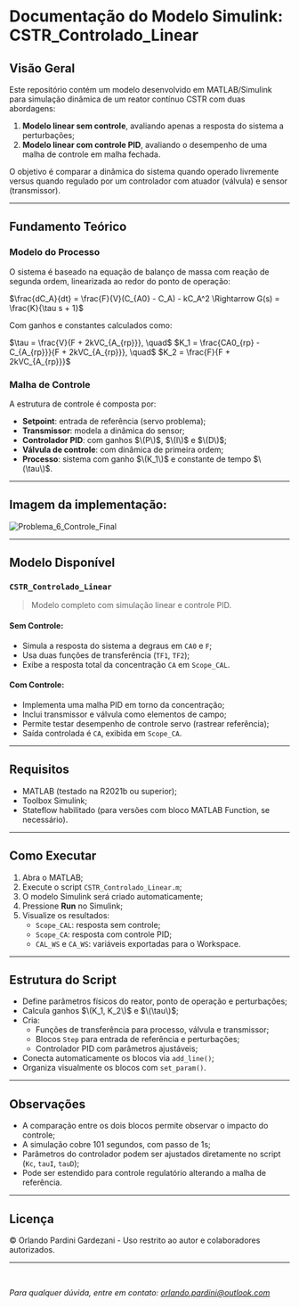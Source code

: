 # Documentação do Modelo Simulink: CSTR_Controlado_Linear

##  Visão Geral

Este repositório contém um modelo desenvolvido em MATLAB/Simulink para simulação dinâmica de um reator contínuo CSTR com duas abordagens:

1. **Modelo linear sem controle**, avaliando apenas a resposta do sistema a perturbações;
2. **Modelo linear com controle PID**, avaliando o desempenho de uma malha de controle em malha fechada.

O objetivo é comparar a dinâmica do sistema quando operado livremente versus quando regulado por um controlador com atuador (válvula) e sensor (transmissor).

---

##  Fundamento Teórico

### Modelo do Processo

O sistema é baseado na equação de balanço de massa com reação de segunda ordem, linearizada ao redor do ponto de operação:

$\frac{dC_A}{dt} = \frac{F}{V}(C_{A0} - C_A) - kC_A^2 \Rightarrow G(s) = \frac{K}{\tau s + 1}$

Com ganhos e constantes calculados como:

$\tau = \frac{V}{F + 2kVC_{A_{rp}}}, \quad$
$K_1 = \frac{CA0_{rp} - C_{A_{rp}}}{F + 2kVC_{A_{rp}}}, \quad$
$K_2 = \frac{F}{F + 2kVC_{A_{rp}}}$

### Malha de Controle

A estrutura de controle é composta por:

* **Setpoint**: entrada de referência (servo problema);
* **Transmissor**: modela a dinâmica do sensor;
* **Controlador PID**: com ganhos $\(P\)$, $\(I\)$ e $\(D\)$;
* **Válvula de controle**: com dinâmica de primeira ordem;
* **Processo**: sistema com ganho $\(K_1\)$ e constante de tempo $\(\tau\)$.

---

##  Imagem da implementação:

![Problema_6_Controle_Final](https://github.com/user-attachments/assets/b1b08541-1756-47bf-a2d7-b63d6c3e2b0b)

---

##  Modelo Disponível

### `CSTR_Controlado_Linear`

> Modelo completo com simulação linear e controle PID.

#### Sem Controle:
* Simula a resposta do sistema a degraus em `CA0` e `F`;
* Usa duas funções de transferência (`TF1`, `TF2`);
* Exibe a resposta total da concentração `CA` em `Scope_CAL`.

#### Com Controle:
* Implementa uma malha PID em torno da concentração;
* Inclui transmissor e válvula como elementos de campo;
* Permite testar desempenho de controle servo (rastrear referência);
* Saída controlada é `CA`, exibida em `Scope_CA`.

---

##  Requisitos

* MATLAB (testado na R2021b ou superior);
* Toolbox Simulink;
* Stateflow habilitado (para versões com bloco MATLAB Function, se necessário).

---

##  Como Executar

1. Abra o MATLAB;
2. Execute o script `CSTR_Controlado_Linear.m`;
3. O modelo Simulink será criado automaticamente;
4. Pressione **Run** no Simulink;
5. Visualize os resultados:
   * `Scope_CAL`: resposta sem controle;
   * `Scope_CA`: resposta com controle PID;
   * `CAL_WS` e `CA_WS`: variáveis exportadas para o Workspace.

---

##  Estrutura do Script

* Define parâmetros físicos do reator, ponto de operação e perturbações;
* Calcula ganhos $\(K_1, K_2\)$ e $\(\tau\)$;
* Cria:
  - Funções de transferência para processo, válvula e transmissor;
  - Blocos `Step` para entrada de referência e perturbações;
  - Controlador PID com parâmetros ajustáveis;
* Conecta automaticamente os blocos via `add_line()`;
* Organiza visualmente os blocos com `set_param()`.

---

##  Observações

* A comparação entre os dois blocos permite observar o impacto do controle;
* A simulação cobre 101 segundos, com passo de 1s;
* Parâmetros do controlador podem ser ajustados diretamente no script (`Kc`, `tauI`, `tauD`);
* Pode ser estendido para controle regulatório alterando a malha de referência.

---

##  Licença

© Orlando Pardini Gardezani - Uso restrito ao autor e colaboradores autorizados.

---

</br>

*Para qualquer dúvida, entre em contato: [orlando.pardini@outlook.com](mailto:orlando.pardini@outlook.com)*

